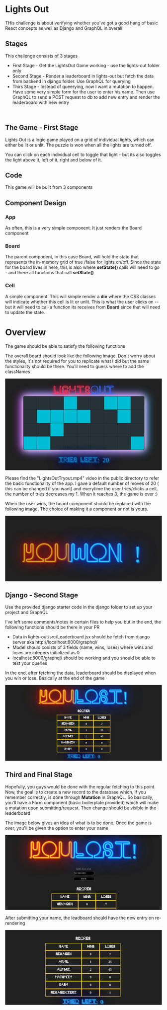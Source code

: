 <h1>Lights Out</h1>

<p>THis challenge is about verifying whether you've got a good hang of basic React concepts as well as Django and GraphQL in overall</p>

<h2>Stages</h2>
<p>This challenge consists of 3 stages</p>
<ul>
<li>First Stage - Get the LightsOut Game working - use the lights-out folder only</li>
<li>Second Stage - Render a leaderboard in lights-out but fetch the data from backend in django folder. Use GraphQL for querying</li>
<li>Thirs Stage - Instead of queerying, now I want a mutation to happen. Have some very simple form for the user to enter his name. Then use GraphQL to send a POST request to db to add new entry and render the leaderboard with new entry</li>
</ul>

<br/>
<h2>The Game - First Stage</h2>
<p>Lights Out is a logic game played on a grid of individual lights, which can either be lit or unlit. The puzzle is won when all the lights are turned off.</p>
<p>You can click on each individual cell to toggle that light - but its also toggles the light above it, left of it, right and below of it.</p>

<h2>Code</h2>
<p>This game will be built from 3 components</p>
<h2>Component Design</h2>
<h3>App</h3>
<p>As often, this is a very simple component. It just renders the Board component</p>
<h3>Board</h3>
<p>The parent component, in this case Board, will hold the state that represents the in-memory grid of true
/false for lights on/off. Since the state for the board lives in here, this is also where <strong>setState() </strong>
calls will need to go - and there all functions that call <strong>setState()</strong></p>
<h3>Cell</h3>
<p>A simple component. This will simple render a <strong>div</strong> where the CSS classes will indicate whether this cell is lit or unlit. This is what the user clicks on -- but it will need to call a function its receives from <strong>Board</strong> since that will need to update the state.</p>

<h1>Overview</h1>
<p>The game should be able to satisfy the following functions</p>
<p>The overall board should look like the following image. Don't worry about the styles, it's not required for you to replicate what I did but the same functionality should be there. You'll need to guess where to add the classNames</p>
<img src="./public/Overview.png"></img>

<p>Please find the "LightsOutTryout.mp4" video in the public directory to refer the basic functionality of the app. I gave a default number of moves of 20 ( this can be changed if you want) and everytime the user tries/clicks a cell, the number of tries decreases my 1. When it reaches 0, the game is over :)</p>

<p>When the user wins, the board component should be replaced with the following image. The choice of making it a component or not is yours.</p>

<img src="./public/youWon.png"></img>

<h2>Django - Second Stage</h2>
<p>Use the provided django starter code in the django folder to set up your project and GraphQL</p>
<p>I've left some comments/notes in certain files to help you but in the end, the following functions should be there in your PR</p>
<ul>
<li>Data in lights-out/src/Leaderboard.jsx should be fetch from django server aka http://localhost:8000/graphql/</li>
<li>Model should conists of 3 fields (name, wins, loses) where wins and loses are integers initialized as 0</li>
<li>localhost:8000/graphql/ should be working and you should be able to test your queries
</ul>

<p>In the end, after fetching the data, leaderboard should be displayed when you win or lose. Basically at the end of the game</p>

<img src="./public/SecondStage.png"></img>

<h2>Third and Final Stage</h2>
<p>Hopefully, you guys would be done with the regular fetching to this point. Now, the goal is to create a new record to the database which, if you remember correctly, is done through <strong>Mutation</strong> in GraphQL. So basically, you'll have a Form component (basic boilerplate provided) which will make a mutation upon submitting/request. Then change should be visible in the leaderboard</p>

<p>The image below gives an idea of what is to be done. Once the game is over, you'll be given the option to enter your name</p>
<img src="./public/ThirdStagePriorMutation.png"></img>

<p>After submitting your name, the leadboard should have the new entry on re-rendering</p>
<img src="./public/ThirdStageAfterMutation.png"></img>
